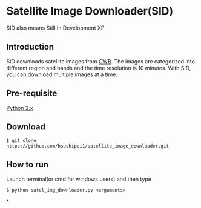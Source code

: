 # Satellite Image Downloader(SID)
SID also means Still In Development XP

## Introduction
SID downloads satellite images from [CWB](http://www.cwb.gov.tw/V7/observe/satellite/Sat_T.htm). The images are categorized into different region and bands and the time resolution is 10 minutes. With SID, you can download multiple images at a time.

## Pre-requisite
[Python 2.x](https://www.python.org)

## Download
```
$ git clone https://github.com/hsushipei1/satellite_image_downloader.git
```

## How to run
Launch terminal(or cmd for windows users) and then type
```
$ python satel_img_downloader.py <arguments>
```
*<arguments>
